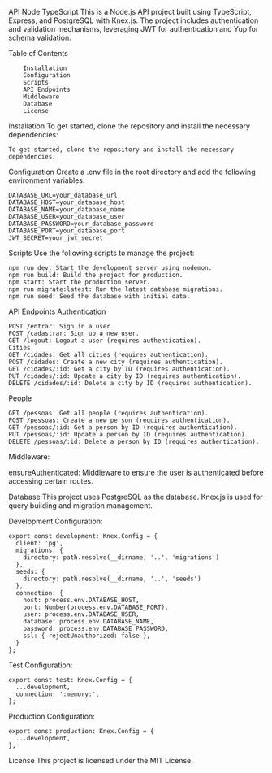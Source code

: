 API Node TypeScript
This is a Node.js API project built using TypeScript, Express, and PostgreSQL with Knex.js. The project includes authentication and validation mechanisms, leveraging JWT for authentication and Yup for schema validation.


Table of Contents

        Installation
        Configuration
        Scripts
        API Endpoints
        Middleware
        Database
        License

Installation
To get started, clone the repository and install the necessary dependencies:

    To get started, clone the repository and install the necessary dependencies:

Configuration
Create a .env file in the root directory and add the following environment variables:

    DATABASE_URL=your_database_url
    DATABASE_HOST=your_database_host
    DATABASE_NAME=your_database_name
    DATABASE_USER=your_database_user
    DATABASE_PASSWORD=your_database_password
    DATABASE_PORT=your_database_port
    JWT_SECRET=your_jwt_secret

Scripts
Use the following scripts to manage the project:
    
    npm run dev: Start the development server using nodemon.
    npm run build: Build the project for production.
    npm start: Start the production server.
    npm run migrate:latest: Run the latest database migrations.
    npm run seed: Seed the database with initial data.


API Endpoints
Authentication


    POST /entrar: Sign in a user.
    POST /cadastrar: Sign up a new user.
    GET /logout: Logout a user (requires authentication).
    Cities
    GET /cidades: Get all cities (requires authentication).
    POST /cidades: Create a new city (requires authentication).
    GET /cidades/:id: Get a city by ID (requires authentication).
    PUT /cidades/:id: Update a city by ID (requires authentication).
    DELETE /cidades/:id: Delete a city by ID (requires authentication).
    
People

    GET /pessoas: Get all people (requires authentication).
    POST /pessoas: Create a new person (requires authentication).
    GET /pessoas/:id: Get a person by ID (requires authentication).
    PUT /pessoas/:id: Update a person by ID (requires authentication).
    DELETE /pessoas/:id: Delete a person by ID (requires authentication).
    
Middleware:

ensureAuthenticated: Middleware to ensure the user is authenticated before accessing certain routes.

Database
This project uses PostgreSQL as the database. Knex.js is used for query building and migration management.

Development Configuration:

    export const development: Knex.Config = {
      client: 'pg',
      migrations: {
        directory: path.resolve(__dirname, '..', 'migrations')
      },
      seeds: {
        directory: path.resolve(__dirname, '..', 'seeds')
      },
      connection: {
        host: process.env.DATABASE_HOST,
        port: Number(process.env.DATABASE_PORT),
        user: process.env.DATABASE_USER,
        database: process.env.DATABASE_NAME,
        password: process.env.DATABASE_PASSWORD,
        ssl: { rejectUnauthorized: false },
      }
    };

Test Configuration:

    export const test: Knex.Config = {
      ...development,
      connection: ':memory:',
    };

Production Configuration:

    export const production: Knex.Config = {
      ...development,
    };

License
This project is licensed under the MIT License.
